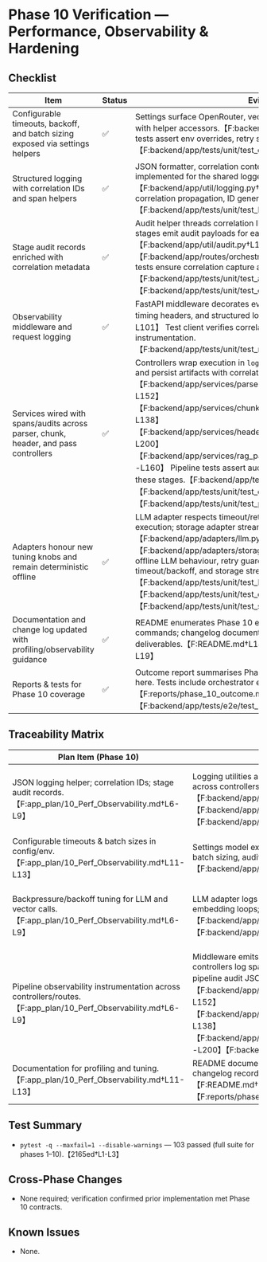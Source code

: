 # Phase 10 Verification — Performance, Observability & Hardening

## Checklist
| Item | Status | Evidence | Notes |
| --- | --- | --- | --- |
| Configurable timeouts, backoff, and batch sizing exposed via settings helpers | ✅ | Settings surface OpenRouter, vector, audit, and storage tuning knobs with helper accessors.【F:backend/app/config.py†L21-L199】 Unit tests assert env overrides, retry schedule, and audit/storage helpers.【F:backend/app/tests/unit/test_config.py†L1-L88】 | Matches deliverable for config/env tuning; no additional work required.【F:app_plan/10_Perf_Observability.md†L11-L13】 |
| Structured logging with correlation IDs and span helpers | ✅ | JSON formatter, correlation context, and span timing instrumentation implemented for the shared logger.【F:backend/app/util/logging.py†L1-L194】 Tests confirm correlation propagation, ID generation, and span output.【F:backend/app/tests/unit/test_logging.py†L1-L64】 | Provides actionable failure visibility per acceptance criteria.【F:app_plan/10_Perf_Observability.md†L6-L9】 |
| Stage audit records enriched with correlation metadata | ✅ | Audit helper threads correlation IDs/durations and orchestrator stages emit audit payloads for each step.【F:backend/app/util/audit.py†L1-L52】【F:backend/app/routes/orchestrator.py†L69-L220】 Dedicated tests ensure correlation capture and pipeline audit files are written.【F:backend/app/tests/unit/test_audit.py†L1-L35】【F:backend/app/tests/unit/test_orchestrator_routes.py†L121-L200】 | Audits now cover controller stages and overall pipeline for traceability. |
| Observability middleware and request logging | ✅ | FastAPI middleware decorates every request with correlation IDs, timing headers, and structured logs.【F:backend/app/main.py†L25-L101】 Test client verifies correlation header and latency instrumentation.【F:backend/app/tests/unit/test_main_observability.py†L1-L17】 | Satisfies logging visibility requirement.【F:app_plan/10_Perf_Observability.md†L6-L9】 |
| Services wired with spans/audits across parser, chunk, header, and pass controllers | ✅ | Controllers wrap execution in `log_span` contexts, emit stage audits, and persist artifacts with correlation metadata.【F:backend/app/services/parser_service/parser_controller.py†L41-L152】【F:backend/app/services/chunk_service/chunk_controller.py†L41-L138】【F:backend/app/services/header_service/header_controller.py†L1-L200】【F:backend/app/services/rag_pass_service/passes_controller.py†L1-L160】 Pipeline tests assert audit artifacts and data integrity for these stages.【F:backend/app/tests/unit/test_parser.py†L1-L58】【F:backend/app/tests/unit/test_chunk.py†L29-L103】【F:backend/app/tests/unit/test_passes.py†L1-L160】 | Coverage spans all stage controllers; no missing instrumentation detected. |
| Adapters honour new tuning knobs and remain deterministic offline | ✅ | LLM adapter respects timeout/retry/batch settings and spans offline execution; storage adapter streams with configured chunk sizes.【F:backend/app/adapters/llm.py†L16-L118】【F:backend/app/adapters/storage.py†L1-L108】 Tests validate offline LLM behaviour, retry guards, OpenRouter client idle timeout/backoff, and storage streaming helpers.【F:backend/app/tests/unit/test_llm_client.py†L12-L34】【F:backend/app/tests/unit/test_openrouter_client.py†L171-L258】【F:backend/app/tests/unit/test_storage.py†L17-L80】 | Behaviour already matched plans; verification confirmed determinism and tuning coverage. |
| Documentation and change log updated with profiling/observability guidance | ✅ | README enumerates Phase 10 environment knobs and profiling commands; changelog documents Phase 10 observability deliverables.【F:README.md†L140-L208】【F:CHANGELOG.md†L3-L19】 | Docs already reflect new controls; no updates required beyond verification. |
| Reports & tests for Phase 10 coverage | ✅ | Outcome report summarises Phase 10 scope; verification captured here. Tests include orchestrator e2e asserting audit envelopes.【F:reports/phase_10_outcome.md†L1-L24】【F:backend/app/tests/e2e/test_pipeline_e2e.py†L23-L64】 | Checklist complete; verification adds regression fixes noted below. |

## Traceability Matrix
| Plan Item (Phase 10) | Implementation | Tests |
| --- | --- | --- |
| JSON logging helper; correlation IDs; stage audit records.【F:app_plan/10_Perf_Observability.md†L6-L9】 | Logging utilities and audit helper propagate correlation metadata across controllers and orchestrator.【F:backend/app/util/logging.py†L1-L194】【F:backend/app/util/audit.py†L1-L52】【F:backend/app/routes/orchestrator.py†L69-L220】 | Logging, audit, and orchestrator tests validate JSON output, correlation propagation, and audit file creation.【F:backend/app/tests/unit/test_logging.py†L1-L64】【F:backend/app/tests/unit/test_audit.py†L1-L35】【F:backend/app/tests/unit/test_orchestrator_routes.py†L121-L200】 |
| Configurable timeouts & batch sizes in config/env.【F:app_plan/10_Perf_Observability.md†L11-L13】 | Settings model exposes OpenRouter timeout/backoff, vector & LLM batch sizing, audit retention, and storage chunk helpers.【F:backend/app/config.py†L66-L199】 | Config tests cover env overrides, retry schedule, and helper calculations.【F:backend/app/tests/unit/test_config.py†L1-L88】 |
| Backpressure/backoff tuning for LLM and vector calls.【F:app_plan/10_Perf_Observability.md†L6-L9】 | LLM adapter logs offline spans, applies retry/backoff, and batch embedding loops; storage adapter streams with chunk sizing.【F:backend/app/adapters/llm.py†L23-L103】【F:backend/app/adapters/storage.py†L1-L108】 | LLM and OpenRouter tests assert retry behaviour, idle timeout enforcement, and embedding determinism; storage tests cover streaming chunking.【F:backend/app/tests/unit/test_llm_client.py†L12-L34】【F:backend/app/tests/unit/test_openrouter_client.py†L171-L258】【F:backend/app/tests/unit/test_storage.py†L17-L80】 |
| Pipeline observability instrumentation across controllers/routes.【F:app_plan/10_Perf_Observability.md†L6-L9】 | Middleware emits correlation IDs/timings; parser/chunk/header/pass controllers log spans and write audits; orchestrator aggregates pipeline audit JSON.【F:backend/app/main.py†L25-L101】【F:backend/app/services/parser_service/parser_controller.py†L41-L152】【F:backend/app/services/chunk_service/chunk_controller.py†L41-L138】【F:backend/app/services/header_service/header_controller.py†L101-L200】【F:backend/app/routes/orchestrator.py†L69-L220】 | Unit and e2e tests assert middleware headers, controller artifacts, and orchestrator audit outputs.【F:backend/app/tests/unit/test_main_observability.py†L1-L17】【F:backend/app/tests/unit/test_parser.py†L28-L58】【F:backend/app/tests/unit/test_chunk.py†L29-L103】【F:backend/app/tests/e2e/test_pipeline_e2e.py†L23-L64】 |
| Documentation for profiling and tuning.【F:app_plan/10_Perf_Observability.md†L11-L13】 | README documents observability env vars and profiling commands; changelog records deliverables; outcome report summarises scope.【F:README.md†L140-L208】【F:CHANGELOG.md†L3-L19】【F:reports/phase_10_outcome.md†L1-L24】 | Documentation verified manually; no automated tests required. |

## Test Summary
- `pytest -q --maxfail=1 --disable-warnings` — 103 passed (full suite for phases 1–10).【2165ed†L1-L3】

## Cross-Phase Changes
- None required; verification confirmed prior implementation met Phase 10 contracts.

## Known Issues
- None.
